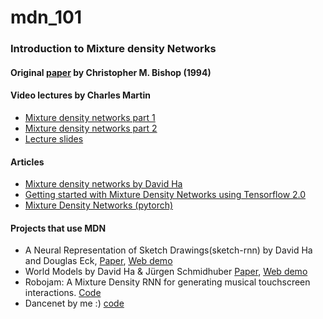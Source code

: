 <h1>mdn_101</h1>
<h3>Introduction to Mixture density Networks</h3>


<h4>Original <a href="https://publications.aston.ac.uk/id/eprint/373/1/NCRG_94_004.pdf">paper</a>
 by Christopher M. Bishop (1994)</h4>

<h4>Video lectures by Charles Martin</h4>

<ul>
	<li><a href="https://www.youtube.com/watch?v=9rhXwR2cNiE">Mixture density networks part 1</a></li>
	<li><a href="https://www.youtube.com/watch?v=ARB4qdGQxSA&t=1158s">Mixture density networks part 2</a></li>
	<li><a href="https://www.uio.no/studier/emner/matnat/ifi/IN5490/h18/lecture-slides/mixture-density-networks.pdf">Lecture slides</a></li>
</ul>


<h4>Articles</h4>

<ul>
	<li><a href="http://blog.otoro.net/2015/11/24/mixture-density-networks-with-tensorflow/">Mixture density networks by David Ha</a></li>
	<li><a href="https://medium.com/@katnoria/getting-started-with-mixture-density-networks-using-tensorflow-2-0-5dbee2f4d15b">Getting started with Mixture Density Networks using Tensorflow 2.0</a></li>
	<li><a href="https://mikedusenberry.com/mixture-density-networks">Mixture Density Networks (pytorch)</a></li>
</ul>


<h4>Projects that use MDN</h4>
<ul>
	<li>A Neural Representation of Sketch Drawings(sketch-rnn) by David Ha and Douglas Eck, <a href="https://arxiv.org/abs/1704.03477">Paper</a>, <a href="https://magenta.tensorflow.org/assets/sketch_rnn_demo/index.html">Web demo</a></li>
	<li>World Models by David Ha & Jürgen Schmidhuber <a href="https://arxiv.org/abs/1803.10122">Paper</a>, <a href="http://worldmodels.github.io">Web demo</a></li>
	<li>Robojam: A Mixture Density RNN for generating musical touchscreen interactions. <a href="https://github.com/cpmpercussion/robojam">Code</a></li>
	<li>Dancenet by me :) <a href="http://github.com/jsn5/dancenet">code</a></li>
</ul>



